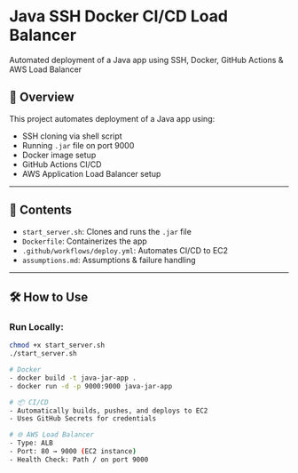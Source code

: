 # Java SSH Docker CI/CD Load Balancer
Automated deployment of a Java app using SSH, Docker, GitHub Actions &amp; AWS Load Balancer
## 🚀 Overview

This project automates deployment of a Java app using:
- SSH cloning via shell script
- Running `.jar` file on port 9000
- Docker image setup
- GitHub Actions CI/CD
- AWS Application Load Balancer setup

---

## 📂 Contents

- `start_server.sh`: Clones and runs the `.jar` file
- `Dockerfile`: Containerizes the app
- `.github/workflows/deploy.yml`: Automates CI/CD to EC2
- `assumptions.md`: Assumptions & failure handling

---

## 🛠️ How to Use

### Run Locally:
```bash
chmod +x start_server.sh
./start_server.sh

# Docker
- docker build -t java-jar-app .
- docker run -d -p 9000:9000 java-jar-app

# 📦 CI/CD
- Automatically builds, pushes, and deploys to EC2
- Uses GitHub Secrets for credentials

# 🌐 AWS Load Balancer
- Type: ALB
- Port: 80 → 9000 (EC2 instance)
- Health Check: Path / on port 9000
